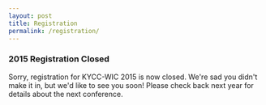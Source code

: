 ```yaml
---
layout: post
title: Registration
permalink: /registration/
---
```


<div class="row">
  <div class="col-md-12">
    <h3>2015 Registration Closed</h3>
    <p>
      Sorry, registration for KYCC-WIC 2015 is now closed. We're sad you didn't make it in, but we'd like to see you soon! Please check back next year for details about the next conference.
    </p>
  </div>
</div>